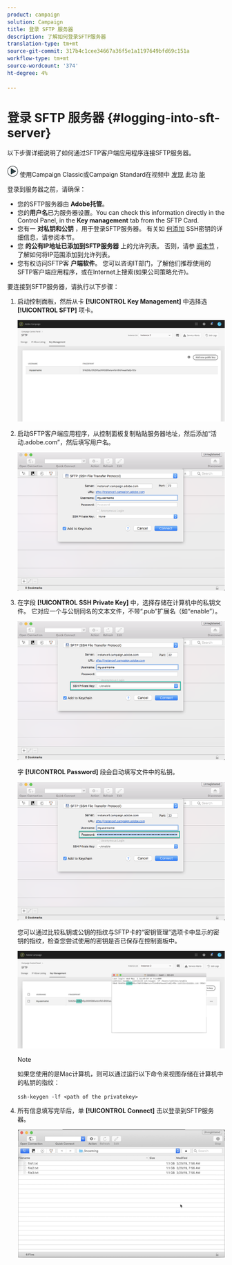 ```yaml
---
product: campaign
solution: Campaign
title: 登录 SFTP 服务器
description: 了解如何登录SFTP服务器
translation-type: tm+mt
source-git-commit: 317b4c1cee34667a36f5e1a1197649bfd69c151a
workflow-type: tm+mt
source-wordcount: '374'
ht-degree: 4%

---
```



# 登录 SFTP 服务器 {#logging-into-sft-server}

以下步骤详细说明了如何通过SFTP客户端应用程序连接SFTP服务器。

![](assets/do-not-localize/how-to-video.png) 使用Campaign Classic或Campaign Standard在视频中 [发现](https://experienceleague.adobe.com/docs/campaign-classic-learn/control-panel/sftp-management/connect-to-sftp-server.html?lang=en#sftp-management) 此功 [能](https://experienceleague.adobe.com/docs/campaign-standard-learn/control-panel/sftp-management/connect-to-sftp-server.html?lang=en#sftp-management)

登录到服务器之前，请确保：

* 您的SFTP服务器由 **Adobe托管**。
* 您的&#x200B;**用户名**&#x200B;已为服务器设置。You can check this information directly in the Control Panel, in the **Key management** tab from the SFTP Card.
* 您有一 **对私钥和公钥** ，用于登录SFTP服务器。 有关如 [何添加](../../sftp/using/key-management.md) SSH密钥的详细信息，请参阅本节。
* 您 **的公有IP地址已添加到SFTP服务器** 上的允许列表。 否则，请参 [阅本节](../../sftp/using/ip-range-allow-listing.md) ，了解如何将IP范围添加到允许列表。
* 您有权访问SFTP客 **户端软件**。 您可以咨询IT部门，了解他们推荐使用的SFTP客户端应用程序，或在Internet上搜索(如果公司策略允许)。

要连接到SFTP服务器，请执行以下步骤：

1. 启动控制面板，然后从卡 **[!UICONTROL Key Management]** 中选择选 **[!UICONTROL SFTP]** 项卡。

   ![](assets/sftp_card.png)

1. 启动SFTP客户端应用程序，从控制面板复制粘贴服务器地址，然后添加“活动.adobe.com”，然后填写用户名。

   ![](assets/do-not-localize/connect1.png)

1. 在字段 **[!UICONTROL SSH Private Key]** 中，选择存储在计算机中的私钥文件。 它对应一个与公钥同名的文本文件，不带“.pub”扩展名（如“enable”）。

   ![](assets/do-not-localize/connect2.png)

   字 **[!UICONTROL Password]** 段会自动填写文件中的私钥。

   ![](assets/do-not-localize/connect3.png)

   您可以通过比较私钥或公钥的指纹与SFTP卡的“密钥管理”选项卡中显示的密钥的指纹，检查您尝试使用的密钥是否已保存在控制面板中。

   ![](assets/fingerprint_compare.png)

   >[!NOTE]
   >
   >如果您使用的是Mac计算机，则可以通过运行以下命令来视图存储在计算机中的私钥的指纹：
   >
   >`ssh-keygen -lf <path of the privatekey>`

1. 所有信息填写完毕后，单 **[!UICONTROL Connect]** 击以登录到SFTP服务器。

   ![](assets/do-not-localize/sftpconnected.png)
